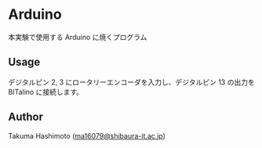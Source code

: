 # Arduino

本実験で使用する Arduino に焼くプログラム

## Usage

デジタルピン 2, 3 にロータリーエンコーダを入力し、デジタルピン 13 の出力を BITalino に接続します。

## Author

Takuma Hashimoto (<ma16079@shibaura-it.ac.jp>)
